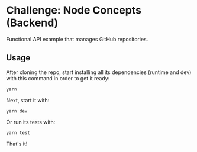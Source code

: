 # Challenge: Node Concepts (Backend)

Functional API example that manages GitHub repositories.

## Usage

After cloning the repo, start installing all its dependencies (runtime and dev) with this command in order to get it ready:

````
yarn
````

Next, start it with:

````
yarn dev
````

Or run its tests with:

````
yarn test
````

That's it!
